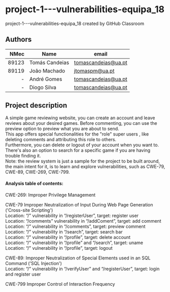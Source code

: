 # project-1---vulnerabilities-equipa_18
project-1---vulnerabilities-equipa_18 created by GitHub Classroom

## Authors
| NMec | Name | email |  
|--:|---|---|  
| 89123 | Tomás Candeias | tomascandeias@ua.pt |  
| 89119 | João Machado | jtomaspm@ua.pt |  
| - | André Gomes | tomascandeias@ua.pt |  
| - | Diogo Silva | tomascandeias@ua.pt |  

## Project description
A simple game reviewing website, you can create an account and leave reviews about your desired games. Before commenting, you can use the preview option to preview what you are about to send.  
This app offers special functionalities for the "role" super users , like deleting comments and attributing this role to others.  
Furthermore, you can delete or logout of your account when you want to. There's also an option to search for a specific game if you are having trouble finding it.  
Note: the review system is just a sample for the project to be built around, the main intent for it, is to learn and explore vulnerabilities, such as CWE-79, CWE-89, CWE-269, CWE-799.  

#### Analysis table of contents:  
CWE-269: Improper Privilege Management  

CWE-79 Improper Neutralization of Input During Web Page Generation ('Cross-site Scripting')  
Location: “/” vulnerability in “/registerUser”, target: register user  
Location: “/comments” vulnerability in “/addComent”, target: add comment  
Location: “/” vulnerability in “/comments”, target: preview comment  
Location: “/” vulnerability in “/search”, target: search bar  
Location: “/” vulnerability in “/profile”, target: delete account  
Location: “/” vulnerability in “/profile” and “/search”, target: uname  
Location: “/” vulnerability in “/profile”, target: logout  

CWE-89: Improper Neutralization of Special Elements used in an SQL Command ('SQL Injection')  
Location: “/” vulnerability in “/verifyUser” and “/registerUser”, target: login and register user  

CWE-799 Improper Control of Interaction Frequency  
